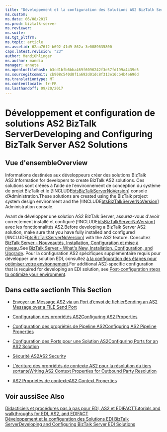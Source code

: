 ```yaml
---
title: "Développement et la configuration des Solutions AS2 BizTalk Server | Documents Microsoft"
ms.custom: 
ms.date: 06/08/2017
ms.prod: biztalk-server
ms.reviewer: 
ms.suite: 
ms.tgt_pltfrm: 
ms.topic: article
ms.assetid: 62aa76f2-b692-41d9-862a-3e0089635800
caps.latest.revision: "23"
author: MandiOhlinger
ms.author: mandia
manager: anneta
ms.openlocfilehash: b3cd1bfb6bba469f6096242f3e57fd199a4439e5
ms.sourcegitcommit: cb908c540d8f1a692d01dc8f313e16cb4b4e696d
ms.translationtype: MT
ms.contentlocale: fr-FR
ms.lasthandoff: 09/20/2017
---
```

# <a name="developing-and-configuring-biztalk-server-as2-solutions"></a><span data-ttu-id="dca14-102">Développement et configuration de solutions AS2 BizTalk Server</span><span class="sxs-lookup"><span data-stu-id="dca14-102">Developing and Configuring BizTalk Server AS2 Solutions</span></span>
## <a name="overview"></a><span data-ttu-id="dca14-103">Vue d'ensemble</span><span class="sxs-lookup"><span data-stu-id="dca14-103">Overview</span></span>
<span data-ttu-id="dca14-104">Informations destinées aux développeurs créer des solutions BizTalk AS2.</span><span class="sxs-lookup"><span data-stu-id="dca14-104">Information for developers to create BizTalk AS2 solutions.</span></span> <span data-ttu-id="dca14-105">Ces solutions sont créées à l’aide de l’environnement de conception du système de projet BizTalk et le [!INCLUDE[btsBizTalkServerNoVersion](../includes/btsbiztalkservernoversion-md.md)] console d’Administration.</span><span class="sxs-lookup"><span data-stu-id="dca14-105">These solutions are created using the BizTalk project system design environment and the [!INCLUDE[btsBizTalkServerNoVersion](../includes/btsbiztalkservernoversion-md.md)] Administration console.</span></span>
  
 <span data-ttu-id="dca14-106">Avant de développer une solution AS2 BizTalk Server, assurez-vous d'avoir correctement installé et configuré [!INCLUDE[btsBizTalkServerNoVersion](../includes/btsbiztalkservernoversion-md.md)] avec les fonctionnalités AS2.</span><span class="sxs-lookup"><span data-stu-id="dca14-106">Before developing a BizTalk Server AS2 solution, make sure that you have fully installed and configured [!INCLUDE[btsBizTalkServerNoVersion](../includes/btsbiztalkservernoversion-md.md)] with the AS2 feature.</span></span> <span data-ttu-id="dca14-107">Consultez [BizTalk Server - Nouveautés, Installation, Configuration et mise à niveau](../install-and-config-guides/biztalk-server-what-s-new-installation-configuration-and-upgrade.md).</span><span class="sxs-lookup"><span data-stu-id="dca14-107">See [BizTalk Server - What's New, Installation, Configuration, and Upgrade](../install-and-config-guides/biztalk-server-what-s-new-installation-configuration-and-upgrade.md).</span></span> <span data-ttu-id="dca14-108">Pour la configuration AS2 spécifiques supplémentaire requis pour développer une solution EDI, consultez [à la configuration des étapes pour optimiser votre environnement](../install-and-config-guides/post-configuration-steps-to-optimize-your-environment.md).</span><span class="sxs-lookup"><span data-stu-id="dca14-108">For additional AS2-specific configuration that is required for developing an EDI solution, see [Post-configuration steps to optimize your environment](../install-and-config-guides/post-configuration-steps-to-optimize-your-environment.md).</span></span>
  
## <a name="in-this-section"></a><span data-ttu-id="dca14-109">Dans cette section</span><span class="sxs-lookup"><span data-stu-id="dca14-109">In This Section</span></span>  
  
-   [<span data-ttu-id="dca14-110">Envoyer un Message AS2 via un Port d’envoi de fichier</span><span class="sxs-lookup"><span data-stu-id="dca14-110">Sending an AS2 Message over a FILE Send Port</span></span>](../core/sending-an-as2-message-over-a-file-send-port.md)  
  
-   [<span data-ttu-id="dca14-111">Configuration des propriétés AS2</span><span class="sxs-lookup"><span data-stu-id="dca14-111">Configuring AS2 Properties</span></span>](../core/configuring-as2-properties.md)  
  
-   [<span data-ttu-id="dca14-112">Configuration des propriétés de Pipeline AS2</span><span class="sxs-lookup"><span data-stu-id="dca14-112">Configuring AS2 Pipeline Properties</span></span>](../core/configuring-as2-pipeline-properties.md)  
  
-   [<span data-ttu-id="dca14-113">Configuration des Ports pour une Solution AS2</span><span class="sxs-lookup"><span data-stu-id="dca14-113">Configuring Ports for an AS2 Solution</span></span>](../core/configuring-ports-for-an-as2-solution.md)  
  
-   [<span data-ttu-id="dca14-114">Sécurité AS2</span><span class="sxs-lookup"><span data-stu-id="dca14-114">AS2 Security</span></span>](../core/as2-security.md)  
  
-   [<span data-ttu-id="dca14-115">L’écriture des propriétés de contexte AS2 pour la résolution du tiers sortante</span><span class="sxs-lookup"><span data-stu-id="dca14-115">Writing AS2 Context Properties for Outbound Party Resolution</span></span>](../core/writing-as2-context-properties-for-outbound-party-resolution.md)  
  
-   [<span data-ttu-id="dca14-116">AS2 Propriétés de contexte</span><span class="sxs-lookup"><span data-stu-id="dca14-116">AS2 Context Properties</span></span>](../core/as2-context-properties.md)  
  
## <a name="see-also"></a><span data-ttu-id="dca14-117">Voir aussi</span><span class="sxs-lookup"><span data-stu-id="dca14-117">See Also</span></span>  
[<span data-ttu-id="dca14-118">Didacticiels et procédures pas à pas pour EDI, AS2 et EDIFACT</span><span class="sxs-lookup"><span data-stu-id="dca14-118">Tutorials and walkthroughs for EDI, AS2, and EDIFACT</span></span>](../core/tutorials-and-walkthroughs-for-edi-as2-and-edifact.md)  
[<span data-ttu-id="dca14-119">Développement et la configuration des Solutions EDI BizTalk Server</span><span class="sxs-lookup"><span data-stu-id="dca14-119">Developing and Configuring BizTalk Server EDI Solutions</span></span>](../core/developing-and-configuring-biztalk-server-edi-solutions.md)